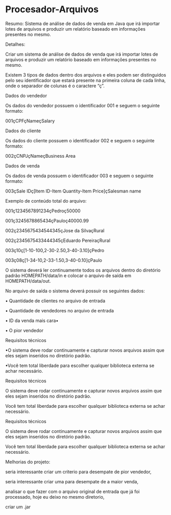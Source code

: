 # Procesador-Arquivos
Resumo:
Sistema de análise de dados de venda  em Java que irá importar lotes de arquivos e produzir um relatório baseado em informações presentes no mesmo.

Detalhes:
<p>Criar um sistema de análise de dados de venda que irá importar lotes de arquivos e produzir
um relatório baseado em informações presentes no mesmo.</p>
<p>Existem 3 tipos de dados dentro dos arquivos e eles podem ser distinguidos pelo seu
identificador que estará presente na primeira coluna de cada linha, onde o separador de
colunas é o caractere “ç”.</p>
<p>Dados do vendedor</p>
<p>Os dados do vendedor possuem o identificador 001 e seguem o seguinte formato:</p>
<p>001çCPFçNameçSalary</p>
<p>Dados do cliente</p>
<p>Os dados do cliente possuem o identificador 002 e seguem o seguinte formato:</p>
<p>002çCNPJçNameçBusiness Area</p>
<p>Dados de venda</p>
<p>Os dados de venda possuem o identificador 003 e seguem o seguinte formato:</p>
<p>003çSale IDç[Item ID-Item Quantity-Item Price]çSalesman name</p>
<p>Exemplo de conteúdo total do arquivo:</p>
<p>001ç1234567891234çPedroç50000</p>
<p>001ç3245678865434çPauloç40000.99</p>
<p>002ç2345675434544345çJose da SilvaçRural</p>
<p>002ç2345675433444345çEduardo PereiraçRural</p>
<p>003ç10ç[1-10-100,2-30-2.50,3-40-3.10]çPedro</p>
<p>003ç08ç[1-34-10,2-33-1.50,3-40-0.10]çPaulo</p>
<p>O sistema deverá ler continuamente todos os arquivos dentro do diretório padrão
HOMEPATH/data/in e colocar o arquivo de saída em HOMEPATH/data/out.</p>
<p>No arquivo de saída o sistema deverá possuir os seguintes dados:</p>
<p>• Quantidade de clientes no arquivo de entrada</p>
<p>• Quantidade de vendedores no arquivo de entrada</p>
<p>• ID da venda mais cara•</p>
<p>• O pior vendedor</p>
<p>Requisitos técnicos
<p>•O sistema deve rodar continuamente e capturar novos arquivos assim que eles sejam
inseridos no diretório padrão.</p>
<p>•Você tem total liberdade para escolher qualquer biblioteca externa se achar
necessário.</p>

<p>Requisitos técnicos</p>
<p>O sistema deve rodar continuamente e capturar novos arquivos assim que eles sejam
inseridos no diretório padrão.</p>
<p>Você tem total liberdade para escolher qualquer biblioteca externa se achar
necessário.</p>
<p>Requisitos técnicos</p>
<p>O sistema deve rodar continuamente e capturar novos arquivos assim que eles sejam
inseridos no diretório padrão.</p>
<p>Você tem total liberdade para escolher qualquer biblioteca externa se achar
necessário.</p>


<p>Melhorias do projeto:</p>
<p>seria interessante criar um criterio para desempate de pior vendedor,</p>
<p>seria interessante criar uma para desempate de a maior venda, </p>
<p>analisar o que fazer com o arquivo original de entrada que já foi processado, hoje eu deixo no mesmo diretorio,</p>
<p>criar um .jar</p>

